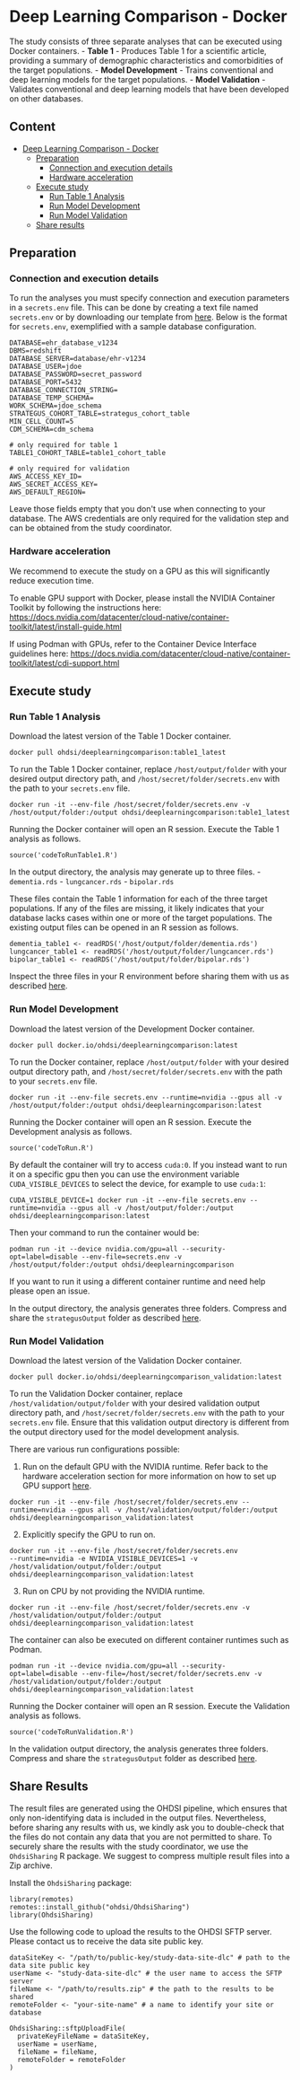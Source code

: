# Deep Learning Comparison - Docker

The study consists of three separate analyses that can be executed using Docker containers. - **Table 1** - Produces Table 1 for a scientific article, providing a summary of demographic characteristics and comorbidities of the target populations. - **Model Development** - Trains conventional and deep learning models for the target populations. - **Model Validation** - Validates conventional and deep learning models that have been developed on other databases.

## Content
- [Deep Learning Comparison - Docker](#deep-learning-comparison---docker)
  - [Preparation](#preparation)
    - [Connection and execution details](#connection-and-execution-details)
    - [Hardware acceleration](#hardware-acceleration)
  - [Execute study](#execute-study)
    - [Run Table 1 Analysis](#run-table-1-analysis)
    - [Run Model Development](#run-model-development)
    - [Run Model Validation](#run-model-validation)
  - [Share results](#share-results)

## Preparation

### Connection and execution details

To run the analyses you must specify connection and execution parameters in a `secrets.env` file. This can be done by creating a text file named `secrets.env` or by downloading our template from [here](https://github.com/ohdsi-studies/DeepLearningComparison/blob/master/docker/secrets.env). Below is the format for `secrets.env`, exemplified with a sample database configuration.

```         
DATABASE=ehr_database_v1234
DBMS=redshift
DATABASE_SERVER=database/ehr-v1234
DATABASE_USER=jdoe
DATABASE_PASSWORD=secret_password
DATABASE_PORT=5432
DATABASE_CONNECTION_STRING=
DATABASE_TEMP_SCHEMA=
WORK_SCHEMA=jdoe_schema
STRATEGUS_COHORT_TABLE=strategus_cohort_table
MIN_CELL_COUNT=5
CDM_SCHEMA=cdm_schema

# only required for table 1
TABLE1_COHORT_TABLE=table1_cohort_table

# only required for validation
AWS_ACCESS_KEY_ID=
AWS_SECRET_ACCESS_KEY=
AWS_DEFAULT_REGION=
```

Leave those fields empty that you don't use when connecting to your database. The AWS credentials are only required for the validation step and can be obtained from the study coordinator.

### Hardware acceleration

We recommend to execute the study on a GPU as this will significantly reduce execution time.

To enable GPU support with Docker, please install the NVIDIA Container Toolkit by following the instructions here: <https://docs.nvidia.com/datacenter/cloud-native/container-toolkit/latest/install-guide.html>

If using Podman with GPUs, refer to the Container Device Interface guidelines here: <https://docs.nvidia.com/datacenter/cloud-native/container-toolkit/latest/cdi-support.html>

## Execute study

### Run Table 1 Analysis

Download the latest version of the Table 1 Docker container.

```         
docker pull ohdsi/deeplearningcomparison:table1_latest
```

To run the Table 1 Docker container, replace `/host/output/folder` with your desired output directory path, and `/host/secret/folder/secrets.env` with the path to your `secrets.env` file.

```         
docker run -it --env-file /host/secret/folder/secrets.env -v /host/output/folder:/output ohdsi/deeplearningcomparison:table1_latest
```

Running the Docker container will open an R session. Execute the Table 1 analysis as follows.

```         
source('codeToRunTable1.R')
```

In the output directory, the analysis may generate up to three files. - `dementia.rds` - `lungcancer.rds` - `bipolar.rds`

These files contain the Table 1 information for each of the three target populations. If any of the files are missing, it likely indicates that your database lacks cases within one or more of the target populations. The existing output files can be opened in an R session as follows.

```         
dementia_table1 <- readRDS('/host/output/folder/dementia.rds')
lungcancer_table1 <- readRDS('/host/output/folder/lungcancer.rds')
bipolar_table1 <- readRDS('/host/output/folder/bipolar.rds')
```

Inspect the three files in your R environment before sharing them with us as described [here](#share-results).

### Run Model Development

Download the latest version of the Development Docker container.

```         
docker pull docker.io/ohdsi/deeplearningcomparison:latest
```

To run the Docker container, replace `/host/output/folder` with your desired output directory path, and `/host/secret/folder/secrets.env` with the path to your `secrets.env` file.

```         
docker run -it --env-file secrets.env --runtime=nvidia --gpus all -v /host/output/folder:/output ohdsi/deeplearningcomparison:latest
```

Running the Docker container will open an R session. Execute the Development analysis as follows.

```         
source('codeToRun.R')
```

By default the container will try to access `cuda:0`. If you instead want to run it on a specific gpu then you can use the environment variable `CUDA_VISIBLE_DEVICES` to select the device, for example to use `cuda:1`:

`CUDA_VISIBLE_DEVICE=1 docker run -it --env-file secrets.env --runtime=nvidia --gpus all -v /host/output/folder:/output ohdsi/deeplearningcomparison:latest`

Then your command to run the container would be:

`podman run -it --device nvidia.com/gpu=all --security-opt=label=disable --env-file=secrets.env -v /host/output/folder:/output ohdsi/deeplearningcomparison`

If you want to run it using a different container runtime and need help please open an issue.

In the output directory, the analysis generates three folders. Compress and share the `strategusOutput` folder as described [here](#share-results).

### Run Model Validation

Download the latest version of the Validation Docker container.

```         
docker pull docker.io/ohdsi/deeplearningcomparison_validation:latest
```

To run the Validation Docker container, replace `/host/validation/output/folder` with your desired validation output directory path, and `/host/secret/folder/secrets.env` with the path to your `secrets.env` file. Ensure that this validation output directory is different from the output directory used for the model development analysis.

There are various run configurations possible:

1.  Run on the default GPU with the NVIDIA runtime. Refer back to the hardware acceleration section for more information on how to set up GPU support [here](#hardware-acceleration).

```         
docker run -it --env-file /host/secret/folder/secrets.env --runtime=nvidia --gpus all -v /host/validation/output/folder:/output ohdsi/deeplearningcomparison_validation:latest
```

2.  Explicitly specify the GPU to run on.

```         
docker run -it --env-file /host/secret/folder/secrets.env
--runtime=nvidia -e NVIDIA_VISIBLE_DEVICES=1 -v /host/validation/output/folder:/output
ohdsi/deeplearningcomparison_validation:latest
```

3.  Run on CPU by not providing the NVIDIA runtime.

```         
docker run -it --env-file /host/secret/folder/secrets.env -v /host/validation/output/folder:/output
ohdsi/deeplearningcomparison_validation:latest
```

The container can also be executed on different container runtimes such as Podman.

```         
podman run -it --device nvidia.com/gpu=all --security-opt=label=disable --env-file=/host/secret/folder/secrets.env -v /host/validation/output/folder:/output ohdsi/deeplearningcomparison_validation:latest
```

Running the Docker container will open an R session. Execute the Validation analysis as follows.

```         
source('codeToRunValidation.R')
```

In the validation output directory, the analysis generates three folders. Compress and share the `strategusOutput` folder as described [here](#share-results).

## Share Results

The result files are generated using the OHDSI pipeline, which ensures that only non-identifying data is included in the output files. Nevertheless, before sharing any results with us, we kindly ask you to double-check that the files do not contain any data that you are not permitted to share. To securely share the results with the study coordinator, we use the `OhdsiSharing` R package. We suggest to compress multiple result files into a Zip archive.

Install the `OhdsiSharing` package:

```         
library(remotes)
remotes::install_github("ohdsi/OhdsiSharing")
library(OhdsiSharing)
```

Use the following code to upload the results to the OHDSI SFTP server. Please contact us to receive the data site public key.

```         
dataSiteKey <- "/path/to/public-key/study-data-site-dlc" # path to the data site public key
userName <- "study-data-site-dlc" # the user name to access the SFTP server
fileName <- "/path/to/results.zip" # the path to the results to be shared
remoteFolder <- "your-site-name" # a name to identify your site or database

OhdsiSharing::sftpUploadFile(
  privateKeyFileName = dataSiteKey,
  userName = userName,
  fileName = fileName,
  remoteFolder = remoteFolder
)
```
